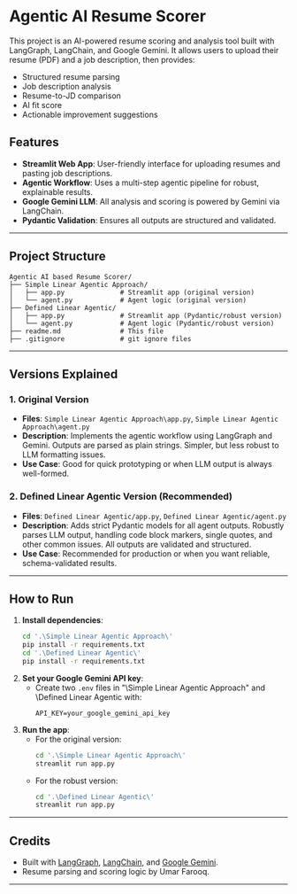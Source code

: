 # Agentic AI Resume Scorer

This project is an AI-powered resume scoring and analysis tool built with LangGraph, LangChain, and Google Gemini. It allows users to upload their resume (PDF) and a job description, then provides:
- Structured resume parsing
- Job description analysis
- Resume-to-JD comparison
- AI fit score
- Actionable improvement suggestions

## Features
- **Streamlit Web App**: User-friendly interface for uploading resumes and pasting job descriptions.
- **Agentic Workflow**: Uses a multi-step agentic pipeline for robust, explainable results.
- **Google Gemini LLM**: All analysis and scoring is powered by Gemini via LangChain.
- **Pydantic Validation**: Ensures all outputs are structured and validated.

---

## Project Structure

```
Agentic AI based Resume Scorer/
├── Simple Linear Agentic Approach/
│   ├── app.py              # Streamlit app (original version)
│   └── agent.py            # Agent logic (original version)
├── Defined Linear Agentic/
│   ├── app.py              # Streamlit app (Pydantic/robust version)
│   └── agent.py            # Agent logic (Pydantic/robust version)
├── readme.md               # This file
├── .gitignore              # git ignore files
```

---

## Versions Explained

### 1. Original Version
- **Files**: `Simple Linear Agentic Approach\app.py`, `Simple Linear Agentic Approach\agent.py`
- **Description**: Implements the agentic workflow using LangGraph and Gemini. Outputs are parsed as plain strings. Simpler, but less robust to LLM formatting issues.
- **Use Case**: Good for quick prototyping or when LLM output is always well-formed.

### 2. Defined Linear Agentic Version (Recommended)
- **Files**: `Defined Linear Agentic/app.py`, `Defined Linear Agentic/agent.py`
- **Description**: Adds strict Pydantic models for all agent outputs. Robustly parses LLM output, handling code block markers, single quotes, and other common issues. All outputs are validated and structured.
- **Use Case**: Recommended for production or when you want reliable, schema-validated results.

---

## How to Run

1. **Install dependencies**:
   ```bash
   cd '.\Simple Linear Agentic Approach\'
   pip install -r requirements.txt
   cd '.\Defined Linear Agentic\'
   pip install -r requirements.txt
   ```
2. **Set your Google Gemini API key**:
   - Create two `.env` files in "\Simple Linear Agentic Approach" and \Defined Linear Agentic with:
     ```
     API_KEY=your_google_gemini_api_key
     ```
3. **Run the app**:
   - For the original version:
     ```bash
     cd '.\Simple Linear Agentic Approach\'
     streamlit run app.py
     ```
   - For the robust version:
     ```bash
     cd '.\Defined Linear Agentic\'
     streamlit run app.py
     ```

---

## Credits
- Built with [LangGraph](https://github.com/langchain-ai/langgraph), [LangChain](https://github.com/langchain-ai/langchain), and [Google Gemini](https://ai.google/discover/gemini/).
- Resume parsing and scoring logic by Umar Farooq.

---
